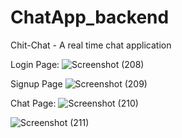 # ChatApp_backend
Chit-Chat  - A real time chat application

Login Page:
![Screenshot (208)](https://github.com/prakhar-1005/ChatApp_backend/assets/94559623/6e7db68a-d35b-4594-b97b-b10111a8df9d)


Signup Page
![Screenshot (209)](https://github.com/prakhar-1005/ChatApp_backend/assets/94559623/2a84eb33-3ac0-4fbd-9530-65671a3a648b)


Chat Page:
![Screenshot (210)](https://github.com/prakhar-1005/ChatApp_backend/assets/94559623/1be56850-906b-47b3-8894-8b93cb1bdfde)

![Screenshot (211)](https://github.com/prakhar-1005/ChatApp_backend/assets/94559623/16d93bdf-b2fb-4d9f-aea3-c012b7dd5373)


